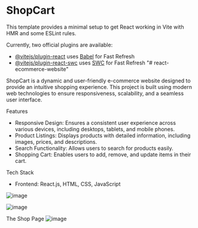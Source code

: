 # ShopCart

This template provides a minimal setup to get React working in Vite with HMR and some ESLint rules.

Currently, two official plugins are available:

- [@vitejs/plugin-react](https://github.com/vitejs/vite-plugin-react/blob/main/packages/plugin-react/README.md) uses [Babel](https://babeljs.io/) for Fast Refresh
- [@vitejs/plugin-react-swc](https://github.com/vitejs/vite-plugin-react-swc) uses [SWC](https://swc.rs/) for Fast Refresh
"# react-ecommerce-website" 

ShopCart is a dynamic and user-friendly e-commerce website designed to provide an intuitive shopping experience. This project is built using modern web technologies to ensure responsiveness, scalability, and a seamless user interface.

Features

- Responsive Design: Ensures a consistent user experience across various devices, including desktops, tablets, and mobile phones.
- Product Listings: Displays products with detailed information, including images, prices, and descriptions.
- Search Functionality: Allows users to search for products easily.
- Shopping Cart: Enables users to add, remove, and update items in their cart.

Tech Stack
- Frontend: React.js, HTML, CSS, JavaScript

![image](https://github.com/user-attachments/assets/41a866b2-aac4-46b9-acf7-764a88b96fa5)

![image](https://github.com/user-attachments/assets/3c1de1f8-5494-43ec-8054-fa2596194efb)


The Shop Page 
![image](https://github.com/user-attachments/assets/d60b761e-c59e-479c-9ca8-9afeee37bb4c)






